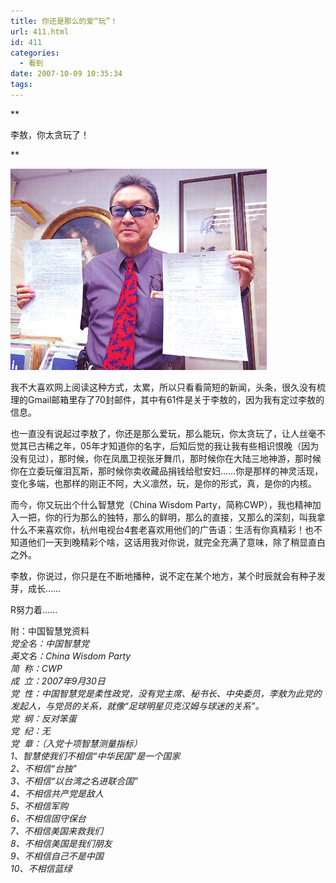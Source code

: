 ```yaml
---
title: 你还是那么的爱“玩”！
url: 411.html
id: 411
categories:
  - 看到
date: 2007-10-09 10:35:34
tags:
---
```


**

李敖，你太贪玩了！

**  

![](/images/attachments/month_0710/72007109103422.jpg)

  
我不大喜欢网上阅读这种方式，太累，所以只看看简短的新闻，头条，很久没有梳理的Gmail邮箱里存了70封邮件，其中有61件是关于李敖的，因为我有定过李敖的信息。  
  
也一直没有说起过李敖了，你还是那么爱玩，那么能玩，你太贪玩了，让人丝毫不觉其已古稀之年，05年才知道你的名字，后知后觉的我让我有些相识恨晚（因为没有见过），那时候，你在凤凰卫视张牙舞爪，那时候你在大陆三地神游，那时候你在立委玩催泪瓦斯，那时候你卖收藏品捐钱给慰安妇……你是那样的神灵活现，变化多端，也那样的刚正不阿，大义凛然，玩，是你的形式，真，是你的内核。  
  
而今，你又玩出个什么智慧党（China Wisdom Party，简称CWP），我也精神加入一把，你的行为那么的独特，那么的鲜明，那么的直接，又那么的深刻，叫我拿什么不来喜欢你，杭州电视台4套老喜欢用他们的广告语：生活有你真精彩！也不知道他们一天到晚精彩个啥，这话用我对你说，就完全充满了意味，除了稍显直白之外。  
  
李敖，你说过，你只是在不断地播种，说不定在某个地方，某个时辰就会有种子发芽，成长……  
  
R努力着……  
  
  
附：中国智慧党资料  
_党全名：中国智慧党  
英文名：China Wisdom Party  
简  称：CWP  
成  立：2007年9月30日  
党  性：中国智慧党是柔性政党，没有党主席、秘书长、中央委员，李敖为此党的发起人，与党员的关系，就像“足球明星贝克汉姆与球迷的关系”。  
党  纲：反对笨蛋  
党  纪：无  
党  章：（入党十项智慧测量指标）  
1、智慧使我们不相信“中华民国”是一个国家  
2、不相信“台独”  
3、不相信“以台湾之名进联合国”  
4、不相信共产党是敌人  
5、不相信军购  
6、不相信固守保台  
7、不相信美国来救我们  
8、不相信美国是我们朋友  
9、不相信自己不是中国  
10、不相信蓝绿_
